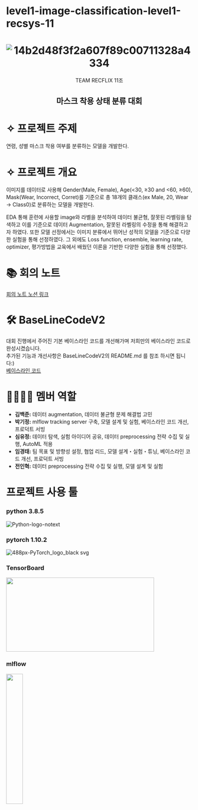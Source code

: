 # level1-image-classification-level1-recsys-11
<div align="center">
  
  # ![14b2d48f3f2a607f89c00711328a4334](https://user-images.githubusercontent.com/58928739/156540522-8b4741e7-8113-4aaa-b1f0-81172cf1d40c.png)

  TEAM RECFLIX 11조  
  ## 마스크 착용 상태 분류 대회
</div>

# ✧ 프로젝트 주제

연령, 성별 마스크 착용 여부를 분류하는 모델을 개발한다.

# ✧ 프로젝트 개요

이미지를 데이터로 사용해 Gender(Male, Female), Age(<30, ≥30 and <60, ≥60), Mask(Wear, Incorrect, Corret)를 기준으로 총 18개의 클래스(ex Male, 20, Wear → Class0)로 분류하는 모델을 개발한다.

EDA 통해 훈련에 사용할 image와 라벨을 분석하여 데이터 불균형, 잘못된 라벨링을 탐색하고 이를 기준으로 데이터 Augmentation, 잘못된 라벨링의 수정을 통해 해결하고자 하였다. 또한 모델 선정에서는 이미지 분류에서 뛰어난 성적의 모델을 기준으로 다양한 실험을 통해 선정하였다. 그 외에도 Loss function, ensemble, learning rate, optimizer, 평가방법을 교육에서 배웠던 이론을 기반한 다양한 실험을 통해 선정했다.

# 📚 회의 노트 
[회의 노트 노션 링크](https://recflix.notion.site/d4de596a7ca440829a08153fecc93aa4)

# 🛠 BaseLineCodeV2
대회 진행에서 주어진 기본 베이스라인 코드를 개선해가며 저희만의 베이스라인 코드로 완성시켰습니다.  
추가된 기능과 개선사항은 BaseLineCodeV2의 README.md 를 참조 하시면 됩니다:)  
[베이스라인 코드](https://github.com/boostcampaitech3/level1-image-classification-level1-recsys-11/tree/main/BaseLineCodeV2)

# 👦🏻👩🏻 멤버 역할 
- **김백준:** 데이터 augmentation, 데이터 불균형 문제 해결법 고민
- **박기정:** mlflow tracking server 구축, 모델 설계 및 실험, 베이스라인 코드 개선, 프로덕트 서빙
- **심유정:** 데이터 탐색, 실험 아이디어 공유, 데이터 preprocessing 전략 수집 및 실행, AutoML 적용
- **임경태:** 팀 목표 및 방향성 설정, 협업 리드, 모델 설계・실험・튜닝, 베이스라인 코드 개선, 프로덕트 서빙
- **전인혁:** 데이터 preprocessing 전략 수집 및 실행, 모델 설계 및 실험 

# 프로젝트 사용 툴
### python 3.8.5  
![Python-logo-notext](https://user-images.githubusercontent.com/58928739/156547814-abb34731-5ea9-4a02-8214-580f549e17c4.svg)
### pytorch 1.10.2
![488px-PyTorch_logo_black svg](https://user-images.githubusercontent.com/58928739/156548371-2e7044fc-273b-4f90-b8c9-6202c4af71c6.png)
### TensorBoard  
<img src="https://user-images.githubusercontent.com/58928739/156548790-734b199a-01bd-4499-b0ec-c79e82ba54ef.png" width="400" height="200"><br>  
### mlflow
<img src="https://user-images.githubusercontent.com/58928739/156549548-82a4e400-2b7c-41a7-8f39-41fb6fc85b1e.png" width="30%" height="30%"><br>
